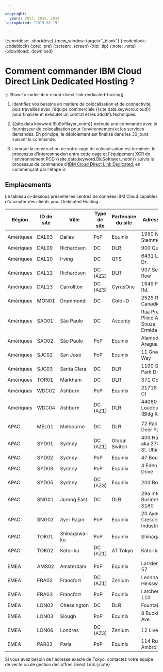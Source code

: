 ```yaml
---

copyright:
  years: 2017, 2018, 2019
lastupdated: "2019-02-19"

---
```


{:shortdesc: .shortdesc}
{:new_window: target="_blank"}
{:codeblock: .codeblock}
{:pre: .pre}
{:screen: .screen}
{:tip: .tip}
{:note: .note}
{:download: .download}

# Comment commander IBM Cloud Direct Link Dedicated Hosting ?
{: #how-to-order-ibm-cloud-direct-link-dedicated-hosting}

1. Identifiez vos besoins en matière de colocalisation et de connectivité, puis travaillez avec l'équipe commerciale {{site.data.keyword.cloud}} pour finaliser et exécuter un contrat et les additifs techniques.
2. {{site.data.keyword.BluSoftlayer_notm}} exécute une commande avec le fournisseur de colocalisation pour l'environnement et les services demandés. En principe, le déploiement est finalisé dans les 30 jours suivant la commande.

3. Lorsque la construction de votre cage de colocalisation est terminée, le processus d'interconnexion entre cette cage et l'équipement XCR de l'environnement POD {{site.data.keyword.BluSoftlayer_notm}} suivra le processus de commande d'[IBM Cloud Direct Link Dedicated](/docs/infrastructure/direct-link?topic=direct-link-how-to-order-ibm-cloud-direct-link-dedicated), en commençant par l'étape 3.

## Emplacements

Le tableau ci-dessous présente les centres de données IBM Cloud capables d'accepter des clients pour Dedicated Hosting :

| Région | ID de site | Ville | Type de site | Partenaire du site | Adresse du site |
|-------|-------|-------|-------|-------|-------|
| Amériques | DAL03 | Dallas |	PoP |	Equinix |	1950 N. Stemmons |
| Amériques | DAL09 | Richardson | DC | DLR | 900 Quality Way |
| Amériques | DAL10 | Irving | DC | QTS | 6431 Longhorn Dr. |
| Amériques | DAL12 | Richardson |	DC (AZ2) | DLR | 907 Security Row |
| Amériques | DAL13 | Carrollton | DC (AZ3) | CyrusOne | 1649 Frankford Rd. |
| Amériques | MON01 | Drummond  | DC | Colo-D  | 2525 Rue Canadien |
| Amériques | SAO01 | São Paulo | DC | Ascenty | Rua Presbitero Plinio Alves de Souza, 757 J. Ermida II, Jundial|
| Amériques | SAO02 | São Paulo | PoP | Equinix | Alameda Araguaia |
| Amériques | SJC02 | San José |	PoP |	Equinix |	11 Great Oaks Way |
| Amériques | SJC03 | Santa Clara | DC | DLR | 1100 Space Park Drive |
| Amériques | TOR01 | Markham | DC | DLR | 371 Gough Rd. |
| Amériques | WDC02 | Ashburn | PoP | Equinix | 21715 Filigree Ct |
| Amériques | WDC04 | Ashburn | DC (AZ1) | DLR | 44060 Digital Loudoun Plaza (Bldg K) |
|  |  |  |  |  |  |
| APAC | MEL01 |  Melbourne  |  DC |  DLR |  72 Radnor Drive, Deer Park |
| APAC |  SYD01 |  Sydney | DC (AZ1) | Global Switch  |  400 Harris Street aka 273 Pyrmont St. Ultimo |
| APAC |	SYD02 |	 Sydney |	PoP |	Equinix |	47 Bourke Rd |
| APAC |	SYD03 |	 Sydney |	PoP |	Equinix |	4 Eden Park Drive |
| APAC |	SYD05 |	 Sydney |	DC (AZ3) |	Equinix |	200 Bourke Rd |
| APAC |  SNG01 |  Jurong East |  DC | DLR |  29a International Business Park, S180 |
| APAC |  SNG02 |	Ayer Rajan	| PoP |	Equinix |	20 Ayer Rajan Crescent Industrial Park |
| APAC | TOK01 |	Shinagawa-ku | PoP | Equinix |	Shinagawa-ku |
| APAC | TOK02  |  Koto-ku | DC (AZ1) | AT Tokyo  |  Koto-ku |
|  |  |  |  |  |  |
| EMEA | AMS02 |	Amsterdam |	PoP |	Equinix |	Larrderhoogtweg 57 |
| EMEA | FRA02  | Francfort |  DC (AZ1) | Zenium   | Leonhard - Heisswolf Str. 4 |
| EMEA | FRA03 |	Francfort |	PoP |	Equinix |	Larchenstrasse 110 |
| EMEA | LON02  | Chessington | DC  | DLR  |  Fountain Court |
| EMEA | LON03 | Slough |	PoP |	Equinix |	8 Buckingham Ave |
| EMEA | LON06 | Londres |	DC (AZ3) |	Zenium |	12 Liverpool Rd |
| EMEA | PAR02 | Paris | PoP | Equinix |	114 Rue Ambroise Croizat |



Si vous avez besoin de l'adresse exacte de Tokyo, contactez votre équipe de vente ou de gestion des offres Direct Link.{:note}
